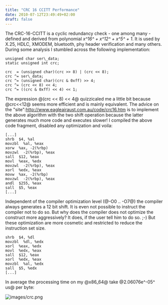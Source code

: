 ```yaml
---
title: "CRC 16 CCITT Performance"
date: 2010-07-12T23:49:49+02:00
draft: false
---
```


The CRC-16-CCITT is a cyclic redundancy check - one among many - defined and
derived from polynomial *x^16^ + x^12^ + x^5^ + 1*. It is used by X.25, HDLC,
XMODEM, bluetooth, phy header verification and many others. During some
analysis I stumbled across the following implementation:



```
unsigned char ser\_data;
static unsigned int crc;

crc  = (unsigned char)(crc >> 8) | (crc << 8);
crc ^= ser\_data;
crc ^= (unsigned char)(crc & 0xff) >> 4;
crc ^= (crc << 8) << 4;
crc ^= ((crc & 0xff) << 4) << 1;

```

The expression @(crc << 8) << 4@ quizzicaled me a little bit because @crc<<12@
seems more efficient and is mainly equivalent. The advice on the
"site":<http://www.eagleairaust.com.au/code/crc16.htm> is to implement the above
algorithm with the two shift operation because the latter generates much more
code and executes slower! I compiled the above code fragment, disabled any
optimization and voila:



```
[...]
shrb  $4, %al
movzbl  %al, %eax
xorw  %ax, -2(%rbp)
movzwl  -2(%rbp), %eax
sall  $12, %eax
movl  %eax, %edx
movzwl  -2(%rbp), %eax
xorl  %edx, %eax
movw  %ax, -2(%rbp)
movzwl  -2(%rbp), %eax
andl  $255, %eax
sall  $5, %eax
[...]

```

Independent of the compiler optimization level (@-O0 .. -O7@) the compiler
always generates a 12 bit shift. It is even not possible to instruct the
compiler not to do so. But why does the compiler does not optimize the
construct more aggressively? It does, if the user tell him to do so. ;-) But
these optimization are more cosmetic and restricted to reduce the instruction
set size.



```
shrb  $4, %dl
movzbl  %dl, %edx
xorl  %eax, %edx
movl  %edx, %eax
sall  $12, %eax
xorl  %edx, %eax
movzbl  %al, %edx
sall  $5, %edx
[...]

```

In average the processing time on my @x86\_64@ take @2.06076e^-05^ us@ per byte:


![images/crc.png](images/crc.png)
